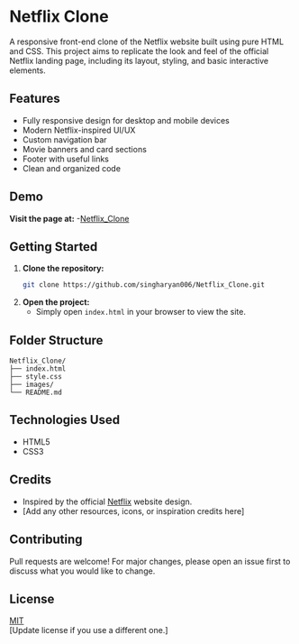 # Netflix Clone

A responsive front-end clone of the Netflix website built using pure HTML and CSS. This project aims to replicate the look and feel of the official Netflix landing page, including its layout, styling, and basic interactive elements.

## Features

- Fully responsive design for desktop and mobile devices
- Modern Netflix-inspired UI/UX
- Custom navigation bar
- Movie banners and card sections
- Footer with useful links
- Clean and organized code

## Demo

**Visit the page at:**
-[Netflix_Clone](https://singharyan006.github.io/Netflix_Clone/)

## Getting Started

1. **Clone the repository:**
   ```bash
   git clone https://github.com/singharyan006/Netflix_Clone.git
   ```
2. **Open the project:**
   - Simply open `index.html` in your browser to view the site.

## Folder Structure

```
Netflix_Clone/
├── index.html
├── style.css
├── images/
└── README.md
```

## Technologies Used

- HTML5
- CSS3

## Credits

- Inspired by the official [Netflix](https://www.netflix.com/) website design.
- [Add any other resources, icons, or inspiration credits here]

## Contributing

Pull requests are welcome! For major changes, please open an issue first to discuss what you would like to change.

## License

[MIT](LICENSE)  
[Update license if you use a different one.]
